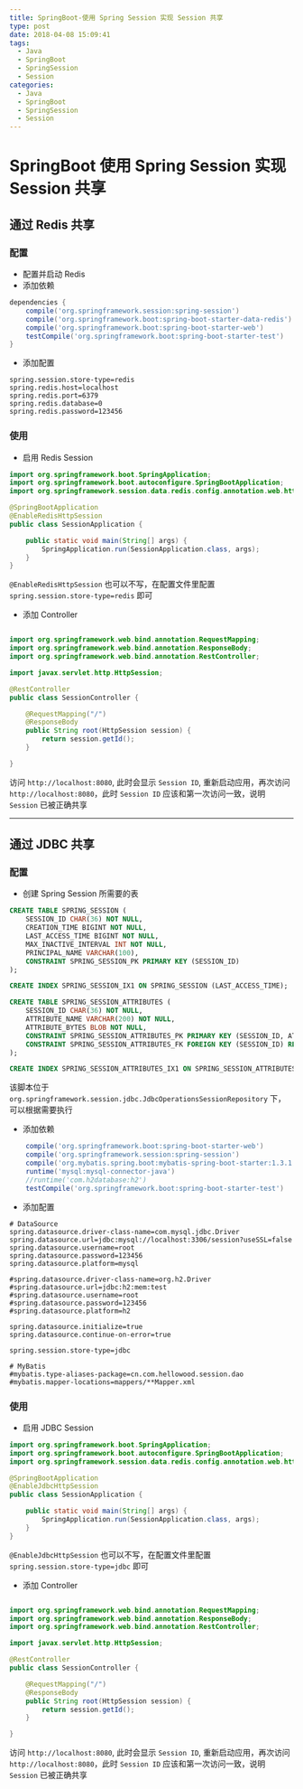 ```yaml
---
title: SpringBoot-使用 Spring Session 实现 Session 共享
type: post
date: 2018-04-08 15:09:41
tags:
  - Java
  - SpringBoot
  - SpringSession
  - Session
categories:
  - Java
  - SpringBoot
  - SpringSession
  - Session
---
```


# SpringBoot 使用 Spring Session 实现 Session 共享

## 通过 Redis 共享

### 配置

- 配置并启动 Redis
- 添加依赖

```gradle
dependencies {
    compile('org.springframework.session:spring-session')
    compile('org.springframework.boot:spring-boot-starter-data-redis')
    compile('org.springframework.boot:spring-boot-starter-web')
    testCompile('org.springframework.boot:spring-boot-starter-test')
}
```

- 添加配置

```
spring.session.store-type=redis
spring.redis.host=localhost
spring.redis.port=6379
spring.redis.database=0
spring.redis.password=123456
```

### 使用

- 启用 Redis Session

```java
import org.springframework.boot.SpringApplication;
import org.springframework.boot.autoconfigure.SpringBootApplication;
import org.springframework.session.data.redis.config.annotation.web.http.EnableRedisHttpSession;

@SpringBootApplication
@EnableRedisHttpSession
public class SessionApplication {

    public static void main(String[] args) {
        SpringApplication.run(SessionApplication.class, args);
    }
}
```

`@EnableRedisHttpSession` 也可以不写，在配置文件里配置 `spring.session.store-type=redis` 即可

- 添加 Controller

```java

import org.springframework.web.bind.annotation.RequestMapping;
import org.springframework.web.bind.annotation.ResponseBody;
import org.springframework.web.bind.annotation.RestController;

import javax.servlet.http.HttpSession;

@RestController
public class SessionController {

    @RequestMapping("/")
    @ResponseBody
    public String root(HttpSession session) {
        return session.getId();
    }

}
```

访问 `http://localhost:8080`, 此时会显示 `Session ID`, 重新启动应用，再次访问 `http://localhost:8080`，此时 `Session ID` 应该和第一次访问一致，说明 `Session` 已被正确共享

---

## 通过 JDBC 共享

### 配置

- 创建 Spring Session 所需要的表

```sql
CREATE TABLE SPRING_SESSION (
    SESSION_ID CHAR(36) NOT NULL,
    CREATION_TIME BIGINT NOT NULL,
    LAST_ACCESS_TIME BIGINT NOT NULL,
    MAX_INACTIVE_INTERVAL INT NOT NULL,
    PRINCIPAL_NAME VARCHAR(100),
    CONSTRAINT SPRING_SESSION_PK PRIMARY KEY (SESSION_ID)
);

CREATE INDEX SPRING_SESSION_IX1 ON SPRING_SESSION (LAST_ACCESS_TIME);

CREATE TABLE SPRING_SESSION_ATTRIBUTES (
    SESSION_ID CHAR(36) NOT NULL,
    ATTRIBUTE_NAME VARCHAR(200) NOT NULL,
    ATTRIBUTE_BYTES BLOB NOT NULL,
    CONSTRAINT SPRING_SESSION_ATTRIBUTES_PK PRIMARY KEY (SESSION_ID, ATTRIBUTE_NAME),
    CONSTRAINT SPRING_SESSION_ATTRIBUTES_FK FOREIGN KEY (SESSION_ID) REFERENCES SPRING_SESSION(SESSION_ID) ON DELETE CASCADE
);

CREATE INDEX SPRING_SESSION_ATTRIBUTES_IX1 ON SPRING_SESSION_ATTRIBUTES (SESSION_ID);
```

该脚本位于 `org.springframework.session.jdbc.JdbcOperationsSessionRepository` 下，可以根据需要执行

- 添加依赖

```gradle
    compile('org.springframework.boot:spring-boot-starter-web')
    compile('org.springframework.session:spring-session')
    compile('org.mybatis.spring.boot:mybatis-spring-boot-starter:1.3.1')
    runtime('mysql:mysql-connector-java')
    //runtime('com.h2database:h2')
    testCompile('org.springframework.boot:spring-boot-starter-test')

```

- 添加配置

```
# DataSource
spring.datasource.driver-class-name=com.mysql.jdbc.Driver
spring.datasource.url=jdbc:mysql://localhost:3306/session?useSSL=false
spring.datasource.username=root
spring.datasource.password=123456
spring.datasource.platform=mysql

#spring.datasource.driver-class-name=org.h2.Driver
#spring.datasource.url=jdbc:h2:mem:test
#spring.datasource.username=root
#spring.datasource.password=123456
#spring.datasource.platform=h2

spring.datasource.initialize=true
spring.datasource.continue-on-error=true

spring.session.store-type=jdbc

# MyBatis
#mybatis.type-aliases-package=cn.com.hellowood.session.dao
#mybatis.mapper-locations=mappers/**Mapper.xml

```

### 使用

- 启用 JDBC Session

```java
import org.springframework.boot.SpringApplication;
import org.springframework.boot.autoconfigure.SpringBootApplication;
import org.springframework.session.data.redis.config.annotation.web.http.EnableJdbcHttpSession;

@SpringBootApplication
@EnableJdbcHttpSession
public class SessionApplication {

    public static void main(String[] args) {
        SpringApplication.run(SessionApplication.class, args);
    }
}
```

`@EnableJdbcHttpSession` 也可以不写，在配置文件里配置 `spring.session.store-type=jdbc` 即可

- 添加 Controller

```java

import org.springframework.web.bind.annotation.RequestMapping;
import org.springframework.web.bind.annotation.ResponseBody;
import org.springframework.web.bind.annotation.RestController;

import javax.servlet.http.HttpSession;

@RestController
public class SessionController {

    @RequestMapping("/")
    @ResponseBody
    public String root(HttpSession session) {
        return session.getId();
    }

}
```

访问 `http://localhost:8080`, 此时会显示 `Session ID`, 重新启动应用，再次访问 `http://localhost:8080`，此时 `Session ID` 应该和第一次访问一致，说明 `Session` 已被正确共享
